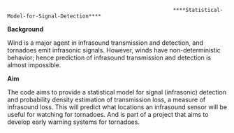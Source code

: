                                                          ****Statistical-Model-for-Signal-Detection****

**Background** 

Wind is a major agent in infrasound transmission and detection, and tornadoes emit infrasonic signals. However, winds have non-deterministic behavior; hence prediction of infrasound transmission and detection is almost impossible.


**Aim**

The code aims to provide a statistical model for signal (infrasonic) detection and probability density estimation of transmission loss, a measure of infrasound loss. This will predict what locations an infrasound sensor will be useful for watching for tornadoes. And is part of a project that aims to develop early warning systems for tornadoes.
